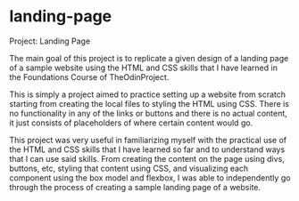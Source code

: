 # landing-page

Project: Landing Page

The main goal of this project is to replicate a given design of a landing page of a sample website using the HTML and CSS skills that I have learned in the Foundations Course of TheOdinProject. 

This is simply a project aimed to practice setting up a website from scratch starting from creating the local files to styling the HTML using CSS. There is no functionality in any of the links or buttons and there is no actual content, it just consists of placeholders of where certain content would go.

This project was very useful in familiarizing myself with the practical use of the HTML and CSS skills that I have learned so far and to understand ways that I can use said skills. From creating the content on the page using divs, buttons, etc, styling that content using CSS, and visualizing each component using the box model and flexbox, I was able to independently go through the process of creating a sample landing page of a website.